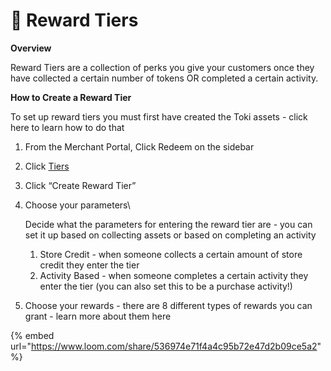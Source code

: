 # 🌟 Reward Tiers

**Overview**

Reward Tiers are a collection of perks you give your customers once they have collected a certain number of tokens OR completed a certain activity.

**How to Create a Reward Tier**

To set up reward tiers you must first have created the Toki assets - click here to learn how to do that

1. From the Merchant Portal, Click Redeem on the sidebar
2. Click [Tiers](https://manage.buildwithtoki.com/redeem/tiers)
3. Click “Create Reward Tier”
4.  Choose your parameters\


    Decide what the parameters for entering the reward tier are - you can set it up based on collecting assets or based on completing an activity

    1. Store Credit - when someone collects a certain amount of store credit they enter the tier
    2. Activity Based - when someone completes a certain activity they enter the tier (you can also set this to be a purchase activity!)
5. Choose your rewards - there are 8 different types of rewards you can grant - learn more about them here



{% embed url="https://www.loom.com/share/536974e71f4a4c95b72e47d2b09ce5a2" %}

